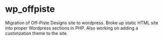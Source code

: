 # wp_offpiste
Migration of Off-Piste Designs site to wordpress. Broke up static HTML site into proper Wordpress sections in PHP. Also working on adding a custimzation theme to the site.

